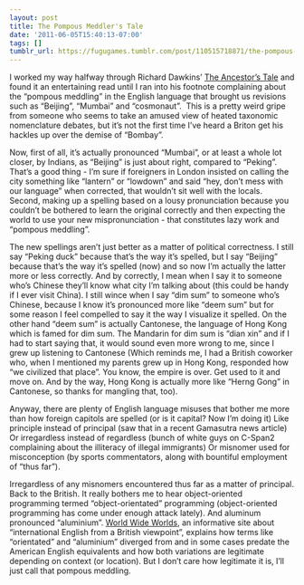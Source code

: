```yaml
---
layout: post
title: The Pompous Meddler's Tale
date: '2011-06-05T15:40:13-07:00'
tags: []
tumblr_url: https://fugugames.tumblr.com/post/110515718871/the-pompous-meddlers-tale
---
```

I worked my way halfway through Richard Dawkins’ [The Ancestor’s Tale](http://en.wikipedia.org/wiki/The_Ancestor%27s_Tale) and found it an entertaining read until I ran into his footnote complaining about the “pompous meddling” in the English language that brought us revisions such as “Beijing”, “Mumbai” and “cosmonaut”.&nbsp; This is a pretty weird gripe from someone who seems to take an amused view of heated taxonomic nomenclature debates, but it’s not the first time I’ve heard a Briton get his hackles up over the demise of “Bombay”.

Now, first of all, it’s actually pronounced “Mumbai”, or at least a whole lot closer, by Indians, as “Beijing” is just about right, compared to “Peking”. That’s a good thing - I’m sure if foreigners in London insisted on calling the city something like “lantern” or “lowdown” and said “hey, don’t mess with our language” when corrected, that wouldn’t sit well with the locals. Second, making up a spelling based on a lousy pronunciation because you couldn’t be bothered to learn the original correctly and then expecting the world to use your new mispronunciation - that constitutes lazy work and “pompous meddling”.

The new spellings aren’t just better as a matter of political correctness. I still say “Peking duck” because that’s the way it’s spelled, but I say “Beijing” because that’s the way it’s spelled (now) and so now I’m actually the latter more or less correctly. And by correctly, I mean when I say it to someone who’s Chinese they’ll know what city I’m talking about (this could be handy if I ever visit China). I still wince when I say “dim sum” to someone who’s Chinese, because I know it’s pronounced more like “deem sum” but for some reason I feel compelled to say it the way I visualize it spelled. On the other hand “deem sum” is actually Cantonese, the language of Hong Kong which is famed for dim sum. The Mandarin for dim sum is “dian xin” and if I had to start saying that, it would sound even more wrong to me, since I grew up listening to Cantonese (Which reminds me, I had a British coworker who, when I mentioned my parents grew up in Hong Kong, responded how “we civilized that place”. You know, the empire is over. Get used to it and move on. And by the way, Hong Kong is actually more like “Herng Gong” in Cantonese, so thanks for mangling that, too).

Anyway, there are plenty of English language misuses that bother me more than how foreign capitols are spelled (or is it capital? Now I’m doing it) Like principle instead of principal (saw that in a recent Gamasutra news article) Or irregardless instead of regardless (bunch of white guys on C-Span2 complaining about the illiteracy of illegal immigrants) Or misnomer used for misconception (by sports commentators, along with bountiful employment of “thus far”).

Irregardless of any misnomers encountered thus far as a matter of principal. Back to the British. It really bothers me to hear object-oriented programming termed “object-orientated” programming (object-oriented programming has come under enough attack lately). And aluminum pronounced “aluminium”. [World Wide Worlds](http://www.worldwidewords.org/index.htm), an informative site about “international English from a British viewpoint”, explains how terms like “orientated” and “aluminium” diverged from and in some cases predate the American English equivalents and how both variations are legitimate depending on context (or location). But I don’t care how legitimate it is, I’ll just call that pompous meddling.

